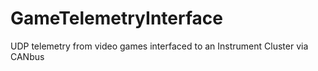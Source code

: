 # GameTelemetryInterface
UDP telemetry from video games interfaced to an Instrument Cluster via CANbus
